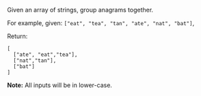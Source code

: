 Given an array of strings, group anagrams together.

For example, given: `["eat", "tea", "tan", "ate", "nat", "bat"]`,

Return:

```
[
  ["ate", "eat","tea"],
  ["nat","tan"],
  ["bat"]
]
```

**Note:** All inputs will be in lower-case.
